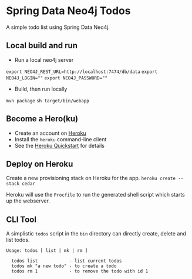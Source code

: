 Spring Data Neo4j Todos
=======================

A simple todo list using Spring Data Neo4j.

Local build and run
-------------------

* Run a local neo4j server

`export NEO4J_REST_URL=http://localhost:7474/db/data`
`export NEO4J_LOGIN=""`
`export NEO4J_PASSWORD=""`

* Build, then run locally

`mvn package`
`sh target/bin/webapp`

Become a Hero(ku)
-----------------

* Create an account on [Heroku](http://heroku.com)
* Install the `heroku` command-line client
* See the [Heroku Quickstart](http://devcenter.heroku.com/articles/quickstart) for details

Deploy on Heroku
----------------

Create a new provisioning stack on Heroku for the app.
`heroku create --stack cedar`


Heroku will use the `Procfile` to run the generated shell script which starts up the webserver.

CLI Tool
--------

A simplistic `todos` script in the `bin` directory can directly create, delete and list todos.

    Usage: todos [ list | mk | rm ]

      todos list            - list current todos
      todos mk "a new todo" - to create a todo
      todos rm 1            - to remove the todo with id 1

